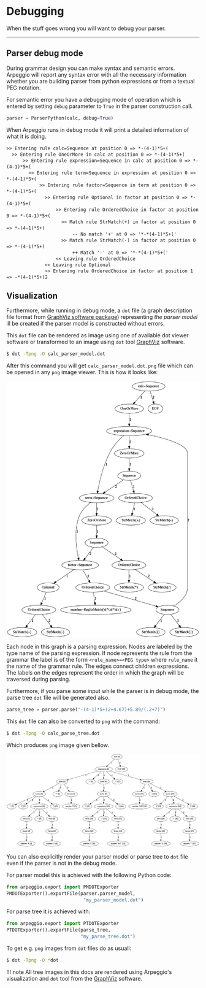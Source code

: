# Debugging

When the stuff goes wrong you will want to debug your parser.

---

## Parser debug mode

During grammar design you can make syntax and semantic errors. Arpeggio will
report any syntax error with all the necessary information whether you are
building parser from python expressions or from a textual PEG notation.

For semantic error you have a debugging mode of operation which is entered by
setting `debug` parameter to `True` in the parser construction call. 

```python
parser = ParserPython(calc, debug=True)
```

When Arpeggio runs in debug mode it will print a detailed information of what it
is doing.

    >> Entering rule calc=Sequence at position 0 => *-(4-1)*5+(
      >> Entering rule OneOrMore in calc at position 0 => *-(4-1)*5+(
          >> Entering rule expression=Sequence in calc at position 0 => *-(4-1)*5+(
            >> Entering rule term=Sequence in expression at position 0 => *-(4-1)*5+(
                >> Entering rule factor=Sequence in term at position 0 => *-(4-1)*5+(
                  >> Entering rule Optional in factor at position 0 => *-(4-1)*5+(
                      >> Entering rule OrderedChoice in factor at position 0 => *-(4-1)*5+(
                        >> Match rule StrMatch(+) in factor at position 0 => *-(4-1)*5+(
                            -- No match '+' at 0 => '*-*(4-1)*5+('
                        >> Match rule StrMatch(-) in factor at position 0 => *-(4-1)*5+(
                            ++ Match '-' at 0 => '*-*(4-1)*5+('
                      << Leaving rule OrderedChoice
                  << Leaving rule Optional
                  >> Entering rule OrderedChoice in factor at position 1 => -*(4-1)*5+(2


## Visualization

Furthermore, while running in debug mode, a `dot` file (a graph description file
format from [GraphViz software
package](http://www.graphviz.org/content/dot-language)) representing _the parser
model_ ill be created if the parser model is constructed without errors. 

This `dot` file can be rendered as image using one of available dot viewer
software or transformed to an image using `dot` tool
[GraphViz](http://graphviz.org/) software.

```bash
$ dot -Tpng -O calc_parser_model.dot
```

After this command you will get ``calc_parser_model.dot.png`` file which can be
opened in any ``png`` image viewer. This is how it looks like:

<img src="../images/calc_parser_model.dot.png" style="display:block; width: 15cm; margin-left:auto; margin-right:auto;"/>

Each node in this graph is a parsing expression.  Nodes are labeled by the type
name of the parsing expression.  If node represents the rule from the grammar
the label is of the form `<rule_name>=<PEG type>` where `rule_name` it the
name of the grammar rule.  The edges connect children expressions. The labels on
the edges represent the order in which the graph will be traversed during
parsing.


Furthermore, if you parse some input while the parser is in debug mode, the
parse tree `dot` file will be generated also.

```python
parse_tree = parser.parse("-(4-1)*5+(2+4.67)+5.89/(.2+7)")
```
This `dot` file can also be converted to `png` with the command:

```bash
$ dot -Tpng -O calc_parse_tree.dot
```

Which produces `png` image given bellow.

<img src="../images/calc_parse_tree.dot.png"/>

You can also explicitly render your parser model or parse tree to `dot` file
even if the parser is not in the debug mode.

For parser model this is achieved with the following Python code:

```python
from arpeggio.export import PMDOTExporter
PMDOTExporter().exportFile(parser.parser_model,
                            "my_parser_model.dot")
```

For parse tree it is achieved with:

```python
from arpeggio.export import PTDOTExporter
PTDOTExporter().exportFile(parse_tree,
                           "my_parse_tree.dot")
```

To get e.g. `png` images from `dot` files do as usuall:

```bash
$ dot -Tpng -O *dot

```


!!! note
    All tree images in this docs are rendered using Arpeggio's visualization and
    `dot` tool from the [GraphViz](http://graphviz.org/) software.

